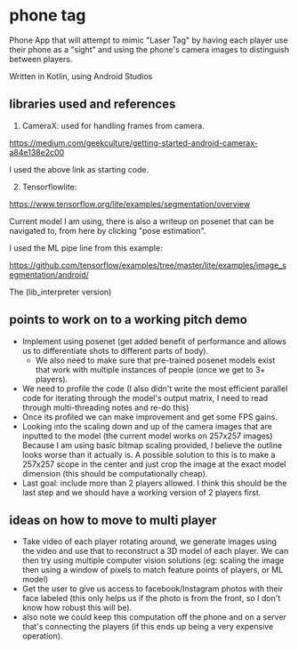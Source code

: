 # phone tag
Phone App that will attempt to mimic "Laser Tag" by having each player use their phone as a "sight" and using the phone's camera images to distinguish between players.

Written in Kotlin, using Android Studios

## libraries used and references
1. CameraX: used for handling frames from camera.

https://medium.com/geekculture/getting-started-android-camerax-a84e138e2c00

I used the above link as starting code.

2. Tensorflowlite:

https://www.tensorflow.org/lite/examples/segmentation/overview

Current model I am using, there is also a writeup on posenet that can be navigated to, from here by clicking "pose estimation".

I used the ML pipe line from this example:

https://github.com/tensorflow/examples/tree/master/lite/examples/image_segmentation/android/

The (lib_interpreter version) 


## points to work on to a working pitch demo

 - Implement using posenet (get added benefit of performance and allows
   us to differentiate shots to different parts of body).
	 - We also need to make sure that pre-trained posenet models exist that work with multiple instances of people (once we get to 3+ players).
 - We need to profile the code (I also didn't write the most efficient
   parallel code for iterating through the model's output matrix, I need
   to read through multi-threading notes and re-do this)
 - Once its profiled we can make improvement and get some FPS gains.
 - Looking into the scaling down and up of the camera images that are
   inputted to the model (the current model works on 257x257 images)
   Because I am using basic bitmap scaling provided, I believe the
   outline looks worse than it actually is. A possible solution to this
   is to make a 257x257 scope in the center and just crop the image at
   the exact model dimension (this should be computationally cheap).
 - Last goal: include more than 2 players allowed. I think this should
   be the last step and we should have a working version of 2 players
   first.

## ideas on how to move to multi player

 - Take video of each player rotating around, we generate images using
   the video and use that to reconstruct a 3D model of each player. We
   can then try using multiple computer vision solutions (eg: scaling
   the image then using a window of pixels to match feature points of
   players, or ML model)
 - Get the user to give us access to facebook/Instagram photos with
   their face labeled (this only helps us if the photo is from the
   front, so I don't know how robust this will be).
 - also note we could keep this computation off the phone and on a
   server that's connecting the players (if this ends up being a very
   expensive operation).

